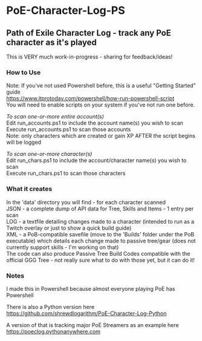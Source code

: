 # PoE-Character-Log-PS #
## Path of Exile Character Log - track any PoE character as it's played ##

This is VERY much work-in-progress - sharing for feedback/ideas!

### How to Use ###
Note: If you've not used Powershell before, this is a useful "Getting Started" guide  
https://www.itprotoday.com/powershell/how-run-powershell-script  
You will need to enable scripts on your system if you've not run one before.

*To scan one-or-more entire account(s)*  
Edit run_accounts.ps1 to include the account name(s) you wish to scan  
Execute run_accounts.ps1 to scan those accounts  
Note: only characters which are created or gain XP AFTER the script begins will be logged

*To scan one-or-more character(s)*  
Edit run_chars.ps1 to include the account/character name(s) you wish to scan  
Execute run_chars.ps1 to scan those characters

### What it creates ###
In the 'data' directory you will find - for each character scanned  
JSON - a complete dump of API data for Tree, Skills and Items - 1 entry per scan  
LOG - a textfile detailing changes made to a character (intended to run as a Twitch overlay or just to show a quick build guide)  
XML - a PoB-compatible savefile (move to the 'Builds' folder under the PoB executable) which details each change made to passive tree/gear (does not currently support skills - I'm working on that)  
The code can also produce Passive Tree Build Codes compatible with the official GGG Tree - not really sure what to do with those yet, but it can do it!

### Notes ###
I made this in Powershell because almost everyone playing PoE has Powershell  

There is also a Python version here   
https://github.com/shrewdlogarithm/PoE-Character-Log-Python

A version of that is tracking major PoE Streamers as an example here  
https://poeclog.pythonanywhere.com
